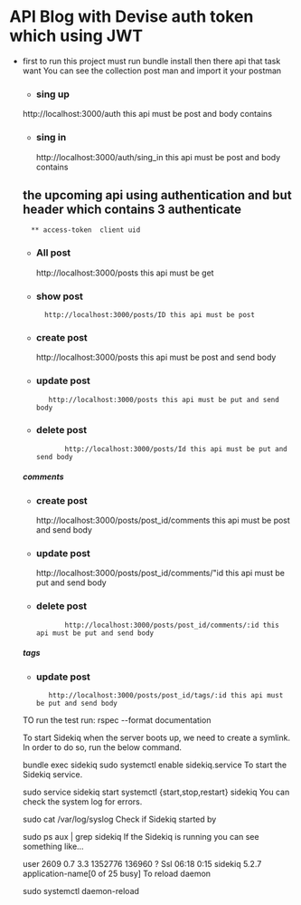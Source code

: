 # API Blog with Devise auth token which using JWT
* first to run this project must run bundle install then there api that task want
    You can see the collection post man and import it your postman
    * ### sing up 
    http://localhost:3000/auth this api must be post and body contains 
    
    * ### sing in 
        http://localhost:3000/auth/sing_in this api must be post and body contains 
        
    ## the upcoming api using authentication and but header which contains 3 authenticate 
        ** access-token  client uid
        
    * ### All post 
        http://localhost:3000/posts this api must be get
        
    * ### show post 
            http://localhost:3000/posts/ID this api must be post
      
    * ### create post 
         http://localhost:3000/posts this api must be post and send body
        
    * ### update post 
             http://localhost:3000/posts this api must be put and send body
    
    * ### delete post 
                 http://localhost:3000/posts/Id this api must be put and send body
                 
    ##### comments
    
    * ### create post 
         http://localhost:3000/posts/post_id/comments this api must be post and send body
        
    * ### update post 
         http://localhost:3000/posts/post_id/comments/"id this api must be put and send body
    
    * ### delete post 
                 http://localhost:3000/posts/post_id/comments/:id this api must be put and send body
    
    ##### tags
    * ### update post 
             http://localhost:3000/posts/post_id/tags/:id this api must be put and send body
             
    
    
    TO run the test run: rspec --format documentation
    
       
    To start Sidekiq when the server boots up, we need to create a symlink. In order to do so, run the below command.
    
    bundle exec sidekiq sudo systemctl enable sidekiq.service
    To start the Sidekiq service.
    
    sudo service sidekiq start systemctl {start,stop,restart} sidekiq
    You can check the system log for errors.
    
    sudo cat /var/log/syslog
    Check if Sidekiq started by
    
    sudo ps aux | grep sidekiq
    If the Sidekiq is running you can see something like…
    
    user 2609 0.7 3.3 1352776 136960 ? Ssl 06:18 0:15 sidekiq 5.2.7 application-name[0 of 25 busy]
    To reload daemon
    
    sudo systemctl daemon-reload
